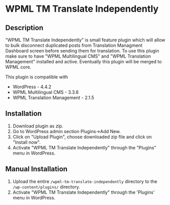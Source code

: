 # WPML TM Translate Independently

## Description
"WPML TM Translate Independently" is small feature plugin which will allow to bulk disconnect duplicated posts from
Translation Managment Dashboard screen before sending them for translation.
To use this plugin make sure to have "WPML Multilingual CMS" and "WPML Translation Management" installed and active.
Eventually this plugin will be merged to WPML core.

This plugin is compatible with
- WordPress                   - 4.4.2
- WPML Multilingual CMS       - 3.3.6
- WPML Translation Management - 2.1.5

## Installation
1. Download plugin as zip.
2. Go to WordPress admin section Plugins->Add New.
3. Click on "Upload Plugin", choose downloaded zip file and click on "Install now".
4. Activate "WPML TM Translate Independently" through the "Plugins" menu in WordPress.

## Manual Installation
1. Upload the entire `/wpml-tm-translate-independently` directory to the `/wp-content/plugins/` directory.
2. Activate "WPML TM Translate Independently" through the 'Plugins' menu in WordPress.
